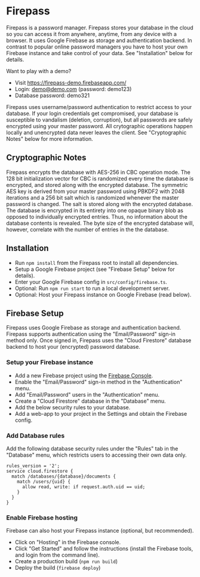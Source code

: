 # Firepass

Firepass is a password manager. Firepass stores your database in the cloud so
you can access it from anywhere, anytime, from any device with a browser. It
uses Google Firebase as storage and authentication backend. In contrast to
popular online password managers you have to host your own Firebase instance and
take control of your data. See "Installation" below for details.

Want to play with a demo?

* Visit https://firepass-demo.firebaseapp.com/
* Login: demo@demo.com (password: demo123)
* Database password: demo321

Firepass uses username/password authentication to restrict access to your
database. If your login credentials get compromised, your database is
susceptible to vandalism (deletion, corruption), but all passwords are safely
encrypted using your master password. All crytographic operations happen locally
and unencrypted data never leaves the client. See "Cryptographic Notes" below
for more information.

## Cryptographic Notes

Firepass encrypts the database with AES-256 in CBC operation mode. The 128 bit
initialization vector for CBC is randomized every time the database is
encrypted, and stored along with the encrypted database. The symmetric AES key
is derived from your master password using PBKDF2 with 2048 iterations and a
256 bit salt which is randomized whenever the master password is changed. The
salt is stored along with the encrypted database. The database is encrypted in
its entirety into one opaque binary blob as opposed to individually encrypted
entries. Thus, no information about the database contents is revealed. The byte
size of the encrypted database will, however, correlate with the number of
entries in the the database.

## Installation

* Run `npm install` from the Firepass root to install all dependencies.
* Setup a Google Firebase project (see "Firebase Setup" below for details).
* Enter your Google Firebase config in `src/config/firebase.ts`.
* Optional: Run `npm run start` to run a local development server.
* Optional: Host your Firepass instance on Google Firebase (read below).

## Firebase Setup

Firepass uses Google Firebase as storage and authentication backend. Firepass
supports authentication using the "Email/Password" sign-in method only. Once
signed in, Firepass uses the "Cloud Firestore" database backend to host your
(encrypted) password database.

### Setup your Firebase instance

* Add a new Firebase project using the
  [Firebase Console](https://console.firebase.google.com/).
* Enable the "Email/Password" sign-in method in the "Authentication" menu.
* Add "Email/Password" users in the "Authentication" menu.
* Create a "Cloud Firestore" database in the "Database" menu.
* Add the below security rules to your database.
* Add a web-app to your project in the Settings and obtain the Firebase config.

### Add Database rules

Add the following database security rules under the "Rules" tab in the
"Database" menu, which restricts users to accessing their own data only.

```
rules_version = '2';
service cloud.firestore {
  match /databases/{database}/documents {
    match /users/{uid} {
      allow read, write: if request.auth.uid == uid;
    }
  }
}
```

### Enable Firebase hosting

Firebase can also host your Firepass instance (optional, but recommended).

* Click on "Hosting" in the Firebase console.
* Click "Get Started" and follow the instructions (install the Firebase tools,
  and login from the command line).
* Create a production build (`npm run build`)
* Deploy the build (`firebase deploy`)
